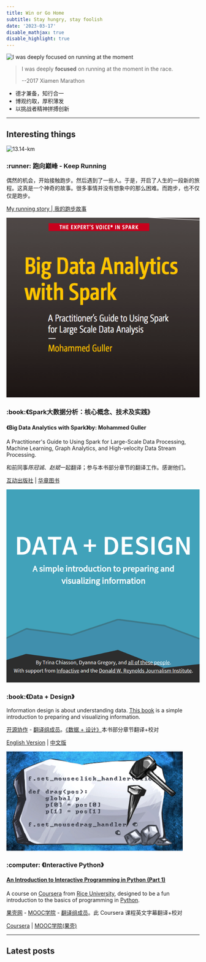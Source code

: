 ```yaml
---
title: Win or Go Home
subtitle: Stay hungry, stay foolish
date: '2023-03-17'
disable_mathjax: true
disable_highlight: true
---
```


<img class="show avatar fr r10" src="/images/2017-xiamen-marathon.jpg" title="I was deeply focused on running at the moment"/>

> I was deeply **focused** on running at the moment in the race.
>
> --2017 Xiamen Marathon

- 德才兼备，知行合一
- 博观约取，厚积薄发
- 以挑战者精神拼搏创新

---

## Interesting things

<div id="projects" class="container">
  <div class="thumbnail">
    <img class="show case" alt="13.14-km" title="2015-2-14 13:14 13.14km pace=5m20s" src="/images/when-i-was-running_Sharpness.jpeg">
    <div class="caption">
      <h3>:runner: 跑向巅峰 - Keep Running</h3>
      <p>偶然的机会，开始接触跑步。然后遇到了一些人。于是，开启了人生的一段新的旅程。这真是一个神奇的故事。很多事情并没有想象中的那么困难。而跑步，也不仅仅是跑步。</p>
      <p>
        <a href="/2019-07-14/why-i-run/" title="何时开始跑步，又为什么跑步？">My running story | 我的跑步故事</a>
        <!-- <a href="/fitness" title="更多关于跑步、健身的文章们">More</a> -->
      </p>
    </div>
  </div>
  <div class="thumbnail">
    <img class="show case" alt="big-data-analytics-with-spark" src="/images/big-data-analytics-with-spark.png">
    <div class="caption">
      <h3>:book:《Spark大数据分析：核心概念、技术及实践》</h3>
      <h4>《Big Data Analytics with Spark》by: Mohammed Guller</h4>
        A Practitioner's Guide to Using Spark for Large-Scale Data Processing, Machine Learning, Graph Analytics, and High-velocity Data Stream Processing.
      <p>和前同事<em>陈冠诚</em>、<em>赵斌</em>一起翻译；参与本书部分章节的翻译工作。感谢他们。</p>
      <p>
        <a href="http://product.china-pub.com/5738047" title="《Spark大数据分析：核心概念、技术及实践》">互动出版社</a> |
        <a href="https://www.hzcourse.com/web/refbook/detail/7005/209" title="《Spark大数据分析：核心概念、技术及实践》">华章图书</a>
      </p>
    </div>
  </div>
  <div class="thumbnail">
    <img class="show case" alt="data+design-cover" src="/images/data+design-cover.png">
    <div class="caption">
      <h3>:book:《Data + Design》</h3>
      <p>Information design is about understanding data. <a href="https://github.com/infoactive/data-design">This book</a> is a simple introduction to preparing and visualizing information.
      </p>
      <p><a href="http://datadesigncn.github.io/">开源协作</a> - <a href="http://datadesigncn.github.io/acknowledgments01.html">翻译组成员</a>。<a href="http://datadesigncn.github.io/titlepage01.html">《数据 + 设计》</a>本书部分章节翻译+校对
      </p>
      <p>
        <a href="https://trinachi.github.io/data-design-builds/copyright-page01.html" title="《Data + Design》">English Version</a> |
        <a href="http://datadesigncn.github.io/titlepage01.html" title="《数据 + 设计》">中文版</a>
      </p>
    </div>
  </div>
  <div class="thumbnail">
    <img class="show case" alt="interactive-py-course-cover" src="/images/interactive-py-course-cover.png">
    <div class="caption">
      <h3>:computer: 《Interactive Python》</h3>
      <h4><a href="https://www.coursera.org/course/interactivepython1" title="An Introduction to Interactive Programming in Python">An Introduction to Interactive Programming in Python (Part 1)</a></h4>
        A course on
        <a href="https://www.coursera.org/" title="Coursera - Free Online Courses From Top Universities.">Coursera</a> from <a href="https://www.rice.edu/" title="Coursera - Free Online Courses From Top Universities.">Rice University</a>, designed to be a fun introduction to the basics of programming in
        <a href="https://www.python.org/" title="Python programming language">Python</a>.
      <p><a href="https://www.guokr.com/" title="果壳网 科技有意思">果壳网</a> - <a href="http://mooc.guokr.com/" title="MOOC学院 果壳网旗下慕课学习社区">MOOC学院</a> - <a href="http://www.guokr.com/blog/762401/" title="果壳 Python 字幕组翻译证书">翻译组成员</a>。此 Coursera 课程英文字幕翻译+校对
      </p>
      <p>
        <a href="https://www.coursera.org/course/interactivepython1" title="An Introduction to Interactive Programming in Python">Coursera</a> |
        <a href="http://mooc.guokr.com/course/395/An-Introduction-to-Interactive-Programming-in-Python%EF%BC%88part-1%EF%BC%89/" title="Python交互式编程导论">MOOC学院(果壳)</a>
      </p>
    </div>
  </div>
</div>

---

## Latest posts

